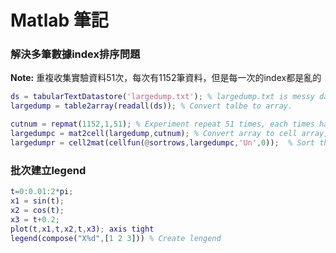 # Matlab 筆記

### 解決多筆數據index排序問題
**Note:** 重複收集實驗資料51次，每次有1152筆資料，但是每一次的index都是亂的
```matlab
ds = tabularTextDatastore('largedump.txt'); % largedump.txt is messy data.
largedump = table2array(readall(ds)); % Convert talbe to array.

cutnum = repmat(1152,1,51); % Experiment repeat 51 times, each times has 1152 data.
largedumpc = mat2cell(largedump,cutnum); % Convert array to cell array, each cell has 1152 data.
largedumpr = cell2mat(cellfun(@sortrows,largedumpc,'Un',0));  % Sort the data in the cell.
```
### 批次建立legend

```matlab 
t=0:0.01:2*pi;
x1 = sin(t);
x2 = cos(t);
x3 = t+0.2;
plot(t,x1,t,x2,t,x3); axis tight
legend(compose("X%d",[1 2 3])) % Create lengend
```
